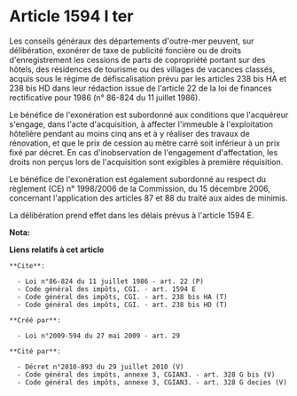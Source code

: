 # Article 1594 I ter

Les conseils généraux des départements d'outre-mer peuvent, sur délibération, exonérer de taxe de publicité foncière ou de
droits d'enregistrement les cessions de parts de copropriété portant sur des hôtels, des résidences de tourisme ou des
villages de vacances classés, acquis sous le régime de défiscalisation prévu par les articles 238 bis HA et 238 bis HD dans
leur rédaction issue de l'article 22 de la loi de finances rectificative pour 1986 (n° 86-824 du 11 juillet 1986). 

Le bénéfice de l'exonération est subordonné aux conditions que l'acquéreur s'engage, dans l'acte d'acquisition, à affecter
l'immeuble à l'exploitation hôtelière pendant au moins cinq ans et à y réaliser des travaux de rénovation, et que le prix de
cession au mètre carré soit inférieur à un prix fixé par décret. En cas d'inobservation de l'engagement d'affectation, les
droits non perçus lors de l'acquisition sont exigibles à première réquisition. 

Le bénéfice de l'exonération est également subordonné au respect du règlement (CE) n° 1998/2006 de la Commission, du 15
décembre 2006, concernant l'application des articles 87 et 88 du traité aux aides de minimis. 

La délibération prend effet dans les délais prévus à l'article 1594 E.

**Nota:**



**Liens relatifs à cet article**

	**Cite**:

	  - Loi n°86-824 du 11 juillet 1986 - art. 22 (P)
	  - Code général des impôts, CGI. - art. 1594 E
	  - Code général des impôts, CGI. - art. 238 bis HA (T)
	  - Code général des impôts, CGI. - art. 238 bis HD (T)

	**Créé par**:

	  - Loi n°2009-594 du 27 mai 2009 - art. 29

	**Cité par**:

	  - Décret n°2010-893 du 29 juillet 2010 (V)
	  - Code général des impôts, annexe 3, CGIAN3. - art. 328 G bis (V)
	  - Code général des impôts, annexe 3, CGIAN3. - art. 328 G decies (V)
